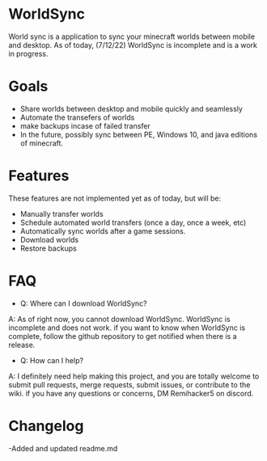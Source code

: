 # WorldSync

World sync is a application to sync your minecraft worlds between mobile and desktop. As of today, (7/12/22) WorldSync is incomplete and is a work in progress.

# Goals

- Share worlds between desktop and mobile quickly and seamlessly
- Automate the transefers of worlds
- make backups incase of failed transfer
- In the future, possibly sync between PE, Windows 10, and java editions of minecraft.

# Features 

These features are not implemented yet as of today, but will be:

- Manually transfer worlds
- Schedule automated world transfers (once a day, once a week, etc)
- Automatically sync worlds after a game sessions. 
- Download worlds
- Restore backups

# FAQ

- Q: Where can I download WorldSync?

A: As of right now, you cannot download WorldSync. WorldSync is incomplete and does not work. if you want to know when WorldSync is complete, follow the github repository to get notified when there is a release.

- Q: How can I help?

A: I definitely need help making this project, and you are totally welcome to submit pull requests, merge requests, submit issues, or contribute to the wiki. if you have any questions or concerns, DM Remihacker5 on discord.

# Changelog
-Added and updated readme.md 